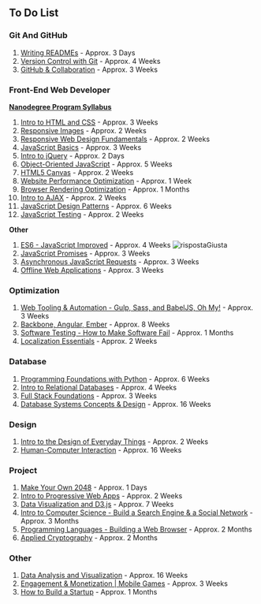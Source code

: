 ## To Do List

### Git And GitHub

  1. [Writing READMEs](https://eu.udacity.com/course/writing-readmes--ud777) - Approx. 3 Days
  1. [Version Control with Git](https://eu.udacity.com/course/version-control-with-git--ud123) - Approx. 4 Weeks
  1. [GitHub & Collaboration](https://eu.udacity.com/course/github-collaboration--ud456) - Approx. 3 Weeks

### 	Front-End Web Developer

[**Nanodegree Program Syllabus**](https://eu.udacity.com/course/front-end-web-developer-nanodegree--nd001)

  1. [Intro to HTML and CSS](https://eu.udacity.com/course/ud304) - Approx. 3 Weeks
  1. [Responsive Images](https://eu.udacity.com/course/responsive-images--ud882) - Approx. 2 Weeks
  1. [Responsive Web Design Fundamentals](https://eu.udacity.com/course/ud893) - Approx. 2 Weeks
  1. [JavaScript Basics](https://eu.udacity.com/course/ud804) - Approx. 3 Weeks
  1. [Intro to jQuery](https://eu.udacity.com/course/ud245) - Approx. 2 Days
  1. [Object-Oriented JavaScript](https://eu.udacity.com/course/object-oriented-javascript--ud015) - Approx. 5 Weeks
  1. [HTML5 Canvas](https://eu.udacity.com/course/html5-canvas--ud292) - Approx. 2 Weeks
  1. [Website Performance Optimization](https://eu.udacity.com/course/website-performance-optimization--ud884) - Approx. 1 Week
  1. [Browser Rendering Optimization](https://eu.udacity.com/course/browser-rendering-optimization--ud860) - Approx. 1 Months
  1. [Intro to AJAX](https://eu.udacity.com/course/ud110) - Approx. 2 Weeks
  1. [JavaScript Design Patterns](https://eu.udacity.com/course/javascript-design-patterns--ud989) - Approx. 6 Weeks
  1. [JavaScript Testing](https://eu.udacity.com/course/ud549) - Approx. 2 Weeks

  **Other**
  1. [ES6 - JavaScript Improved](https://eu.udacity.com/course/es6-javascript-improved--ud356) - Approx. 4 Weeks ![rispostaGiusta]
  1. [JavaScript Promises](https://eu.udacity.com/course/javascript-promises--ud898) - Approx. 3 Weeks
  1. [Asynchronous JavaScript Requests](https://eu.udacity.com/course/asynchronous-javascript-requests--ud109) - Approx. 3 Weeks
  1. [Offline Web Applications](https://eu.udacity.com/course/offline-web-applications--ud899) - Approx. 3 Weeks

### Optimization

  1. [Web Tooling & Automation - Gulp, Sass, and BabelJS, Oh My!](https://eu.udacity.com/course/web-tooling-automation--ud892) - Approx. 3 Weeks
  1. [Backbone, Angular, Ember](https://eu.udacity.com/course/front-end-frameworks--ud894) - Approx. 8 Weeks
  1. [Software Testing - How to Make Software Fail](https://eu.udacity.com/course/software-testing--cs258) - Approx. 1 Months
  1. [Localization Essentials](https://eu.udacity.com/course/localization-essentials--ud610) - Approx. 2 Weeks

### Database

  1. [Programming Foundations with Python](https://eu.udacity.com/course/programming-foundations-with-python--ud036) - Approx. 6 Weeks
  1. [Intro to Relational Databases](https://eu.udacity.com/course/intro-to-relational-databases--ud197) - Approx. 4 Weeks
  1. [Full Stack Foundations](https://eu.udacity.com/course/full-stack-foundations--ud088) - Approx. 3 Weeks
  1. [Database Systems Concepts & Design](https://eu.udacity.com/course/database-systems-concepts-design--ud150) - Approx. 16 Weeks

### Design

  1. [Intro to the Design of Everyday Things](https://eu.udacity.com/course/intro-to-the-design-of-everyday-things--design101) - Approx. 2 Weeks
  1. [Human-Computer Interaction](https://eu.udacity.com/course/human-computer-interaction--ud400) - Approx. 16 Weeks

### Project

  1. [Make Your Own 2048](https://eu.udacity.com/course/make-your-own-2048--ud248) - Approx. 1 Days
  1. [Intro to Progressive Web Apps](https://eu.udacity.com/course/intro-to-progressive-web-apps--ud811) - Approx. 2 Weeks
  1. [Data Visualization and D3.js](https://eu.udacity.com/course/data-visualization-and-d3js--ud507) - Approx. 7 Weeks
  1. [Intro to Computer Science - Build a Search Engine & a Social Network](https://eu.udacity.com/course/intro-to-computer-science--cs101) - Approx. 3 Months
  1. [Programming Languages - Building a Web Browser](https://eu.udacity.com/course/programming-languages--cs262) - Approx. 2 Months
  1. [Applied Cryptography](https://eu.udacity.com/course/applied-cryptography--cs387) - Approx. 2 Months

### Other

  1. [Data Analysis and Visualization](https://eu.udacity.com/course/data-analysis-and-visualization--ud404) - Approx. 16 Weeks
  1. [Engagement & Monetization | Mobile Games](https://eu.udacity.com/course/engagement-monetization-mobile-games--ud407) - Approx. 3 Weeks
  1. [How to Build a Startup](https://eu.udacity.com/course/how-to-build-a-startup--ep245) - Approx. 1 Months



[rispostaGiusta]: https://github.com/el3um4s/100-days-of-code/blob/master/Udacity/ES6%20-%20JavaScript%20Improved/icon-tick.png
